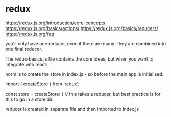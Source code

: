# redux

https://redux.js.org/introduction/core-concepts
https://redux.js.org/basics/actions/
https://redux.js.org/basics/reducers/
https://redux.js.org/faq

you'll only have one reducer, even if there are many- they are combined into one final reducer.

The redux-basics.js file contains the core ideas, but when you want to integrate with react:

norm is to create the store in index.js - so before the main app is initialised.

import { createStore } from 'redux';

const store = createStore( ) // this takes a reducer, but best practice is for this to go in a store dir.

reducer is created in separate file and then imported to index.js
